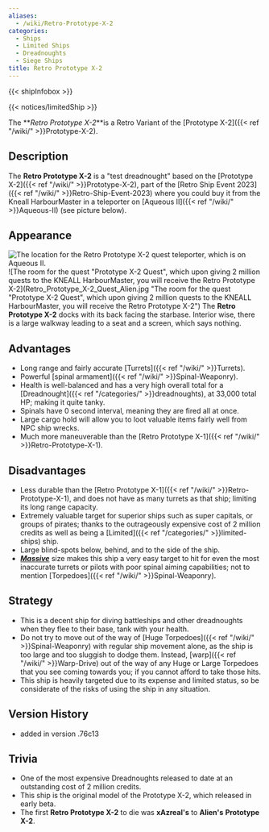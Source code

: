 ```yaml
---
aliases:
  - /wiki/Retro-Prototype-X-2
categories:
  - Ships
  - Limited Ships
  - Dreadnoughts
  - Siege Ships
title: Retro Prototype X-2
---
```


{{< shipInfobox >}}

{{< notices/limitedShip >}}

The **_Retro Prototype X-2_**is a Retro Variant of the [Prototype X-2]({{< ref "/wiki/" >}}Prototype-X-2).

## Description

The **Retro Prototype X-2** is a "test dreadnought" based on the [Prototype X-2]({{< ref "/wiki/" >}}Prototype-X-2), part of the [Retro Ship Event 2023]({{< ref "/wiki/" >}}Retro-Ship-Event-2023) where you could buy it from the Kneall HarbourMaster in a teleporter on [Aqueous II]({{< ref "/wiki/" >}}Aqueous-II) (see picture below).

## Appearance

![The location for the Retro Prototype X-2 quest teleporter, which is on
Aqueous
II.](Retro_Prototype_X-2_Location.jpg "The location for the Retro Prototype X-2 quest teleporter, which is on Aqueous II.") ![The room for the quest "Prototype X-2 Quest", which upon giving 2
million quests to the KNEALL HarbourMaster, you will receive the Retro
Prototype
X-2](Retro_Prototype_X-2_Quest_Alien.jpg "The room for the quest "Prototype X-2 Quest", which upon giving 2 million quests to the KNEALL HarbourMaster, you will receive the Retro Prototype X-2") The **Retro Prototype X-2** docks with its back facing the starbase. Interior wise, there is a large walkway leading to a seat and a screen, which says nothing.

## Advantages

- Long range and fairly accurate [Turrets]({{< ref "/wiki/" >}}Turrets).
- Powerful [spinal armament]({{< ref "/wiki/" >}}Spinal-Weaponry).
- Health is well-balanced and has a very high overall total for a [Dreadnought]({{< ref "/categories/" >}}dreadnoughts), at 33,000 total HP; making it quite tanky.
- Spinals have 0 second interval, meaning they are fired all at once.
- Large cargo hold will allow you to loot valuable items fairly well from NPC ship wrecks.
- Much more maneuverable than the [Retro Prototype X-1]({{< ref "/wiki/" >}}Retro-Prototype-X-1).

## Disadvantages

- Less durable than the [Retro Prototype X-1]({{< ref "/wiki/" >}}Retro-Prototype-X-1), and does not have as many turrets as that ship; limiting its long range capacity.
- Extremely valuable target for superior ships such as super capitals, or groups of pirates; thanks to the outrageously expensive cost of 2 million credits as well as being a [Limited]({{< ref "/categories/" >}}limited-ships) ship.
- Large blind-spots below, behind, and to the side of the ship.
- **_<u>Massive</u>_** size makes this ship a very easy target to hit for even the most inaccurate turrets or pilots with poor spinal aiming capabilities; not to mention [Torpedoes]({{< ref "/wiki/" >}}Spinal-Weaponry).

## Strategy

- This is a decent ship for diving battleships and other dreadnoughts when they flee to their base, tank with your health.
- Do not try to move out of the way of [Huge Torpedoes]({{< ref "/wiki/" >}}Spinal-Weaponry) with regular ship movement alone, as the ship is too large and too sluggish to dodge them. Instead, [warp]({{< ref "/wiki/" >}}Warp-Drive) out of the way of any Huge or Large Torpedoes that you see coming towards you; if you cannot afford to take those hits.
- This ship is heavily targeted due to its expense and limited status, so be considerate of the risks of using the ship in any situation.

## Version History

- added in version .76c13

## Trivia

- One of the most expensive Dreadnoughts released to date at an outstanding cost of 2 million credits.
- This ship is the original model of the Prototype X-2, which released in early beta.
- The first **Retro Prototype X-2** to die was **xAzreal's** to **Alien's** **Prototype X-2**.
